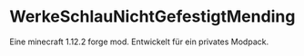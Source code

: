 # WerkeSchlauNichtGefestigtMending
Eine minecraft 1.12.2 forge mod. Entwickelt für ein privates Modpack.
